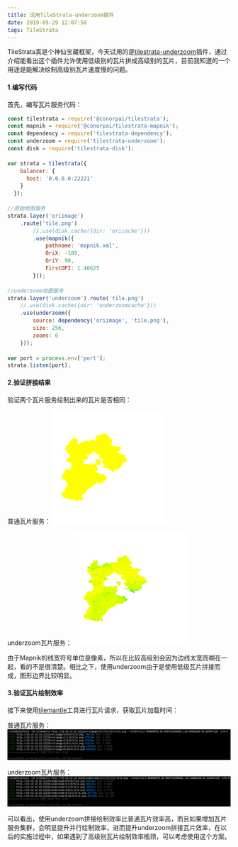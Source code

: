 ```yaml
---
title: 试用TileStrata-underzoom插件
date: 2019-05-29 12:07:58
tags: TileStrata
---
```


TileStrata真是个神仙宝藏框架，今天试用的是[tilestrata-underzoom](https://github.com/naturalatlas/tilestrata-underzoom)插件，通过介绍能看出这个插件允许使用低级别的瓦片拼成高级别的瓦片，目前我知道的一个用途是能解决绘制高级别瓦片速度慢的问题。

#### 1.编写代码
首先，编写瓦片服务代码：
```javascript
const tilestrata = require('@conorpai/tilestrata');
const mapnik = require('@conorpai/tilestrata-mapnik');
const dependency = require('tilestrata-dependency');
const underzoom = require('tilestrata-underzoom');
const disk = require('tilestrata-disk');

var strata = tilestrata({
    balancer: {
      host: '0.0.0.0:22221'
    }
  });

//原始地图服务
strata.layer('oriimage')
    .route('tile.png')
        //.use(disk.cache({dir: 'oricache'}))
        .use(mapnik({
            pathname: 'mapnik.xml',
            OriX: -180,
            OriY: 90,
            FirstDPI: 1.40625
        }));

//underzoom地图服务
strata.layer('underzoom').route('tile.png')
    //.use(disk.cache({dir: 'underzoomcache'}))
	.use(underzoom({
		source: dependency('oriimage', 'tile.png'),
		size: 256,
		zooms: 6
    }));

var port = process.env['port'];
strata.listen(port);
```

#### 2.验证拼接结果
验证两个瓦片服务绘制出来的瓦片是否相同：

普通瓦片服务：
![瓦片对比](testtilestrataunderzoom/1.png)

underzoom瓦片服务：
![瓦片对比](testtilestrataunderzoom/2.png)

由于Mapnik的线宽符号单位是像素，所以在比较高级别会因为边线太宽而糊在一起，看的不是很清楚。相比之下，使用underzoom由于是使用低级瓦片拼接而成，图形边界比较明显。

#### 3.验证瓦片绘制效率
接下来使用[tilemantle](https://www.npmjs.com/package/@conorpai/tilemantle)工具进行瓦片请求，获取瓦片加载时间：

普通瓦片服务：
![请求时间](testtilestrataunderzoom/3.png)

underzoom瓦片服务：
![请求时间](testtilestrataunderzoom/4.png)

可以看出，使用underzoom拼接绘制效率比普通瓦片效率高，而且如果增加瓦片服务集群，会明显提升并行绘制效率，进而提升underzoom拼接瓦片效率，在以后的实施过程中，如果遇到了高级别瓦片绘制效率瓶颈，可以考虑使用这个方案。